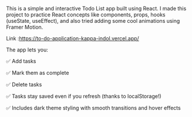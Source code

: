 This is a simple and interactive Todo List app built using React. I made this project to practice React concepts like components, props, hooks (useState, useEffect), and also tried adding some cool animations using Framer Motion.

Link :https://to-do-application-kappa-indol.vercel.app/


The app lets you:

✅ Add tasks

✅ Mark them as complete

✅ Delete tasks

✅ Tasks stay saved even if you refresh (thanks to localStorage!)

✅ Includes dark theme styling with smooth transitions and hover effects
